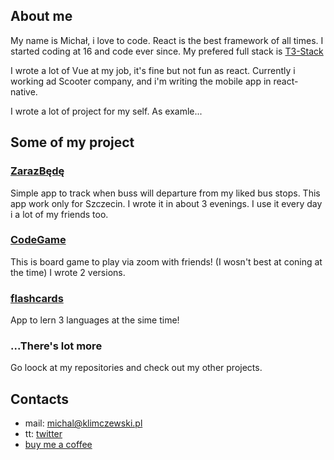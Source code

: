 ## About me
My name is Michał, i love to code.
React is the best framework of all times.
I started coding at 16 and code ever since.
My prefered full stack is [T3-Stack](https://create.t3.gg)

I wrote a lot of Vue at my job, it's fine but not fun as react.
Currently i working ad Scooter company, and i'm writing the mobile app in react-native.

I wrote a lot of project for my self. As examle...

## Some of my project
### [ZarazBędę](https://github.com/dzban-diego/zdurnieli)
Simple app to track when buss will departure from my liked bus stops. This app work only for Szczecin. I wrote it in about 3 evenings. I use it every day i a lot of my friends too.

### [CodeGame](https://github.com/dzban-diego/codenames_2.0)
This is board game to play via zoom with friends! (I wosn't best at coning at the time)
I wrote 2 versions. 

### [flashcards](https://github.com/dzban-diego/fiszki)
App to lern 3 languages at the sime time!

### ...There's lot more
Go loock at my repositories and check out my other projects.

## Contacts
- mail: michal@klimczewski.pl
- tt: [twitter](twitter.com/DzbanDiego)
- [buy me a coffee](https://tipo.live/p/dzban-diego)